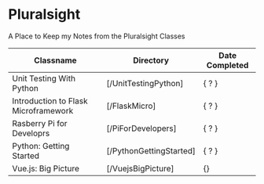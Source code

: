 # Pluralsight
A Place to Keep my Notes from the Pluralsight Classes

| Classname                               | Directory                         | Date Completed |
| --------------------------------------- | --------------------------------- | -------------- |
| Unit Testing With Python                | [/UnitTestingPython]              |   { ? }        |
| Introduction to Flask Microframework    | [/FlaskMicro]                     |   { ? }        |
| Rasberry Pi for Developrs               | [/PiForDevelopers]                |   { ? }        |
| Python: Getting Started                 | [/PythonGettingStarted]           |   { ? }        |
| Vue.js: Big Picture                     | [/VuejsBigPicture]                |   {}           |
